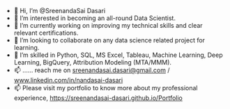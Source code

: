 - 👋 Hi, I’m @SreenandaSai Dasari              
- 👀 I’m interested in becoming an all-round Data Scientist.                         
- 🌱 I’m currently working on improving my technical skills and clear relevant certifications.                            
- 💞️ I’m looking to collaborate on any data science related project for learning.                      
- 💞️ I’m skilled in Python, SQL, MS Excel, Tableau, Machine Learning, Deep Learning, BigQuery, Attribution Modeling (MTA/MMM).           
- 📫 ...... reach me on sreenandasai.dasari@gmail.com / www.linkedin.com/in/nandasai-dasari     
- 📫 Please visit my portfolio to know more about my professional experience, https://sreenandasai-dasari.github.io/Portfolio    
     
  
  
<!---   
SreenandaSai-Dasari/SreenandaSai-Dasari is a ✨ special ✨ repository because its `README.md` (this file) appears on your GitHub profile.
You can click the Preview link to take a look at your changes.
--->
